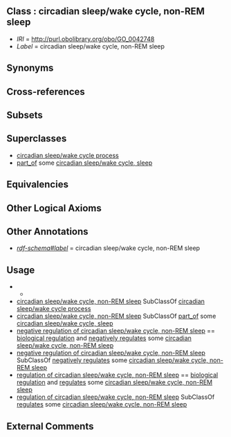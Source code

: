 
## Class : circadian sleep/wake cycle, non-REM sleep

 * *IRI* = http://purl.obolibrary.org/obo/GO_0042748
 * *Label* = circadian sleep/wake cycle, non-REM sleep

## Synonyms


## Cross-references


## Subsets


## Superclasses

 * [circadian sleep/wake cycle process](../../GO/10/GO_0022410.md)
 * [part_of](../../BFO/50/BFO_0000050.md) some [circadian sleep/wake cycle, sleep](../../GO/02/GO_0050802.md)

## Equivalencies


## Other Logical Axioms


## Other Annotations

 * *[rdf-schema#label](../../el/rdf-schema#label.md)* = circadian sleep/wake cycle, non-REM sleep

## Usage

 * -
 * [circadian sleep/wake cycle, non-REM sleep](../../GO/48/GO_0042748.md) SubClassOf [circadian sleep/wake cycle process](../../GO/10/GO_0022410.md)
 * [circadian sleep/wake cycle, non-REM sleep](../../GO/48/GO_0042748.md) SubClassOf [part_of](../../BFO/50/BFO_0000050.md) some [circadian sleep/wake cycle, sleep](../../GO/02/GO_0050802.md)
 * [negative regulation of circadian sleep/wake cycle, non-REM sleep](../../GO/23/GO_0042323.md) == [biological regulation](../../GO/07/GO_0065007.md) and [negatively regulates](../../RO/12/RO_0002212.md) some [circadian sleep/wake cycle, non-REM sleep](../../GO/48/GO_0042748.md)
 * [negative regulation of circadian sleep/wake cycle, non-REM sleep](../../GO/23/GO_0042323.md) SubClassOf [negatively regulates](../../RO/12/RO_0002212.md) some [circadian sleep/wake cycle, non-REM sleep](../../GO/48/GO_0042748.md)
 * [regulation of circadian sleep/wake cycle, non-REM sleep](../../GO/88/GO_0045188.md) == [biological regulation](../../GO/07/GO_0065007.md) and [regulates](../../RO/11/RO_0002211.md) some [circadian sleep/wake cycle, non-REM sleep](../../GO/48/GO_0042748.md)
 * [regulation of circadian sleep/wake cycle, non-REM sleep](../../GO/88/GO_0045188.md) SubClassOf [regulates](../../RO/11/RO_0002211.md) some [circadian sleep/wake cycle, non-REM sleep](../../GO/48/GO_0042748.md)

## External Comments


